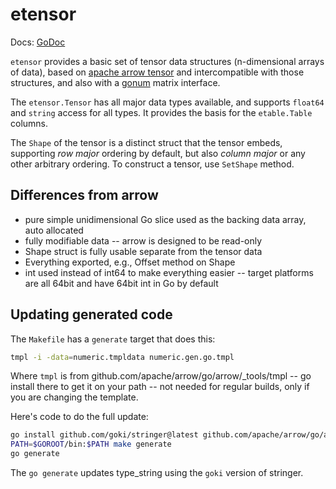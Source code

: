 # etensor

Docs: [GoDoc](https://pkg.go.dev/github.com/emer/etable/etensor)

`etensor` provides a basic set of tensor data structures (n-dimensional arrays of data), based on [apache arrow tensor](https://github.com/apache/arrow/tree/master/go/arrow/tensor) and intercompatible with those structures, and also with a [gonum](https://github.com/gonum/gonum) matrix interface.

The `etensor.Tensor` has all major data types available, and supports `float64` and `string` access for all types.  It provides the basis for the `etable.Table` columns.

The `Shape` of the tensor is a distinct struct that the tensor embeds, supporting *row major* ordering by default, but also *column major* or any other arbitrary ordering.  To construct a tensor, use `SetShape` method.

## Differences from arrow

* pure simple unidimensional Go slice used as the backing data array, auto allocated
* fully modifiable data -- arrow is designed to be read-only
* Shape struct is fully usable separate from the tensor data
* Everything exported, e.g., Offset method on Shape
* int used instead of int64 to make everything easier -- target platforms are all 64bit and have 64bit int in Go by default

## Updating generated code

The `Makefile` has a `generate` target that does this:

```sh
tmpl -i -data=numeric.tmpldata numeric.gen.go.tmpl
```

Where `tmpl` is from github.com/apache/arrow/go/arrow/_tools/tmpl -- go install there to get it on your path -- not needed for regular builds, only if you are changing the template.

Here's code to do the full update:

```sh
go install github.com/goki/stringer@latest github.com/apache/arrow/go/arrow/_tools/tmpl@latest
PATH=$GOROOT/bin:$PATH make generate
go generate
```

The `go generate` updates type_string using the `goki` version of stringer.

